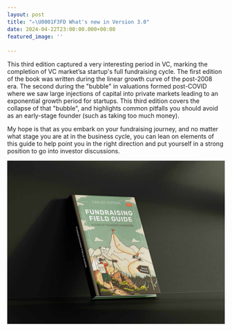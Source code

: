 ```yaml
---
layout: post
title: "✍\U0001F3FD What's new in Version 3.0"
date: 2024-04-22T23:00:00.000+00:00
featured_image: ''

---
```

This third edition captured a very interesting period in VC, marking the completion of VC market’sa startup's full fundraising cycle. The first edition of the book was written during the linear growth curve of the post-2008 era. The second during the "bubble" in valuations formed post-COVID where we saw large injections of capital into private markets leading to an exponential growth period for startups. This third edition covers the collapse of that "bubble", and highlights common pitfalls you should avoid as an early-stage founder (such as taking too much money).

My hope is that as you embark on your fundraising journey, and no matter what stage you are at in the business cycle, you can lean on elements of this guide to help point you in the right direction and put yourself in a strong position to go into  investor discussions.

![](/uploads/mockup.jpg)